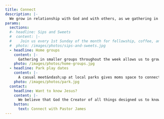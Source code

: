 ```yaml
---
title: Connect
description: |-
  We grow in relationship with God and with others, as we gathering in small groups throughout the week, or at a park while kids play.
params:
  sections:
  #- headline: Sips and Sweets
  #  content: |-
  #    Join us every 1st Sunday of the month for fellowship, coffee, and pastries before the start of church service. Whether you're a regular attendee or a first-time visitor, our doors and hearts are open to welcome you. We look forward to seeing you there.
  #  photo: /images/photos/sips-and-sweets.jpg
  - headline: Home groups
    content: |-
      Gathering in smaller groups throughout the week allows us to grow in relationship with God and with others in a more personal setting. Sharing meals in homes, we discuss life and God's Word, and pray for one another. An extension of Sunday worship in a way, Home Groups provide space to grow in faith while connecting more deeply with others.
    photo: /images/photos/home-groups.jpg
  - headline: Park play dates
    content: |-
      A casual meet&ndash;up at local parks gives moms space to connect while kids play together. The parks are on a rotation to provide a variety of scenery and geography. A great place to build relationships, meet other moms in similar life stages, and have fun!
    photo: /images/photos/park.jpg
  contact:
    headline: Want to know Jesus?
    content: |-
      We believe that God the Creator of all things designed us to know Him, and designed us to find rich, abundant meaningful life in relationship with Him through Jesus Christ. If you are curious about Jesus, or have questions, we'd be glad to talk.
    button:
      text: Connect with Pastor James
---
```

